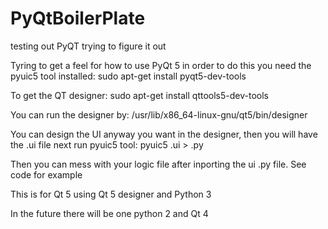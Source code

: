 # PyQtBoilerPlate
testing out PyQT trying to figure it out


Tyring to get a feel for how to use PyQt 5
in order to do this you need the pyuic5 tool installed:
    sudo apt-get install pyqt5-dev-tools
    
To get the QT designer:
    sudo apt-get install qttools5-dev-tools
    
You can run the designer by:
    /usr/lib/x86_64-linux-gnu/qt5/bin/designer
    
You can design the UI anyway you want in the designer, then you will have the <name>.ui file
next run pyuic5 tool:
    pyuic5 <name>.ui > <name>.py
    
Then you can mess with your logic file after inporting the ui .py file. See code for example




This is for Qt 5 using Qt 5 designer and Python 3


In the future there will be one python 2 and Qt 4
